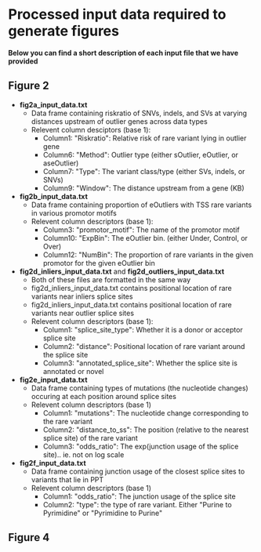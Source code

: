# Processed input data required to generate figures

**Below you can find a short description of each input file that we have provided**



## Figure 2
* **fig2a_input_data.txt**
	* Data frame containing riskratio of SNVs, indels, and SVs at varying distances upstream of outlier genes across data types
	* Relevent column desciptors (base 1):
		* Column1: "Riskratio": Relative risk of rare variant lying in outlier gene
		* Column6: "Method": Outlier type (either sOutlier, eOutlier, or aseOutlier)
		* Column7: "Type": The variant class/type (either SVs, indels, or SNVs)
		* Column9: "Window": The distance upstream from a gene (KB)
* **fig2b_input_data.txt**
	* Data frame containing proportion of eOutliers with TSS rare variants in various promotor motifs
	* Relevent column descriptors (base 1):
		* Column3: "promotor_motif": The name of the promotor motif
		* Column10: "ExpBin": The eOutlier bin. (either Under, Control, or Over)
		* Column12: "NumBin": The proportion of rare variants in the given promotor for the given eOutlier bin
* **fig2d_inliers_input_data.txt** and **fig2d_outliers_input_data.txt**
	* Both of these files are formatted in the same way
	* fig2d_inliers_input_data.txt contains positional location of rare variants near inliers splice sites
	* fig2d_inliers_input_data.txt contains positional location of rare variants near outlier splice sites
	* Relevent column descriptors (base 1):
		* Column1: "splice_site_type": Whether it is a donor or acceptor splice site
		* Column2: "distance": Positional location of rare variant around the splice site
		* Column3: "annotated_splice_site": Whether the splice site is annotated or novel
* **fig2e_input_data.txt**
	* Data frame containing types of mutations (the nucleotide changes) occuring at each position around splice sites
	* Relevent column descriptors (base 1)
		* Column1: "mutations": The nucleotide change corresponding to the rare variant 
		* Column2: "distance_to_ss": The position (relative to the nearest splice site) of the rare variant
		* Column3: "odds_ratio": The exp(junction usage of the splice site).. ie. not on log scale
* **fig2f_input_data.txt**
	* Data frame containing junction usage of the closest splice sites to variants that lie in PPT
	* Relevent column descriptors (base 1)
		* Column1: "odds_ratio": The junction usage of the splice site
		* Column2: "type": the type of rare variant. Either "Purine to Pyrimidine" or "Pyrimidine to Purine"

## Figure 4
